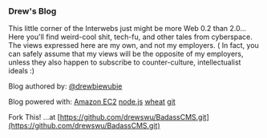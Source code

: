 ### Drew's Blog

This little corner of the Interwebs just might be more Web 0.2 than 2.0... Here you'll find weird-cool shit, tech-fu, and other tales from cyberspace. The views expressed here are my own, and not my employers. ( In fact, you can safely assume that my views will be the opposite of my employers, unless they also happen to subscribe to counter-culture, intellectualist ideals :)

Blog authored by: [@drewbiewubie](http://twitter.com/drewbiewubie)

Blog powered with: [Amazon EC2](http://aws.amazon.com/free/) [node.js](http://nodejs.org) [wheat](https://github.com/creationix/wheat) [git](https://code.google.com/p/git-core/)

Fork This! ...at [https://github.com/drewswu/BadassCMS.git](https://github.com/drewswu/BadassCMS.git)

[Drew Wu]: http://www.twitter.com/drewbiewubie
